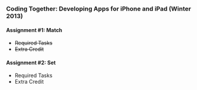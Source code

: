### Coding Together: Developing Apps for iPhone and iPad (Winter 2013)

#### Assignment #1: Match
* ~~Required Tasks~~
* ~~Extra Credit~~

#### Assignment #2: Set
* Required Tasks
* Extra Credit